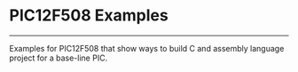 # PIC12F508 Examples
--------------------

Examples for PIC12F508 that show ways to build C
and assembly language project for a base-line PIC.